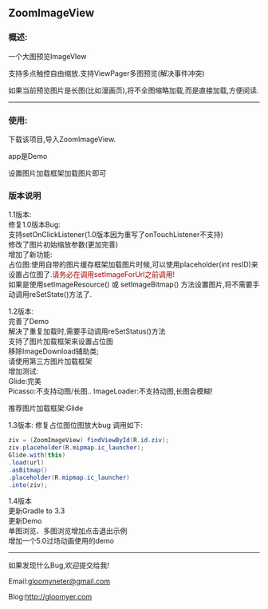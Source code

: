 ## ZoomImageView  ##

###  概述:  ###

一个大图预览ImageVIew

支持多点触控自由缩放.支持ViewPager多图预览(解决事件冲突)

如果当前预览图片是长图(比如漫画页),将不全图缩略加载,而是直接加载,方便阅读.

---

###  使用:  ###

下载该项目,导入ZoomImageView.

app是Demo

设置图片加载框架加载图片即可

###  版本说明  ###

1.1版本:  
修复1.0版本Bug:  
支持setOnClickListener(1.0版本因为重写了onTouchListener不支持)  
修改了图片初始缩放参数(更加完善)  
增加了新功能:  
占位图:使用自带的图片缓存框架加载图片时候,可以使用placeholder(int resID)来设置占位图了.<font color='#aa0000'>请务必在调用setImageForUrl之前调用!</font>  
如果是使用setImageResource() 或 setImageBitmap() 方法设置图片,将不需要手动调用reSetState()方法了.  
  
1.2版本:  
完善了Demo  
解决了重复加载时,需要手动调用reSetStatus()方法  
支持了图片加载框架来设置占位图  
移除ImageDownload辅助类;  
请使用第三方图片加载框架  
增加测试:  
Glide:完美  
Picasso:不支持动图/长图..
ImageLoader:不支持动图,长图会模糊!  
  
推荐图片加载框架:Glide  
  
1.3版本:
修复占位图位图放大bug
调用如下:
```java
ziv = (ZoomImageView) findViewById(R.id.ziv);
ziv.placeholder(R.mipmap.ic_launcher);
Glide.with(this)
.load(url)
.asBitmap()
.placeholder(R.mipmap.ic_launcher)
.into(ziv);
```

1.4版本  
更新Gradle to 3.3  
更新Demo  
单图浏览、多图浏览增加点击退出示例  
增加一个5.0过场动画使用的demo  

---
如果发现什么Bug,欢迎提交给我!

Email:gloomyneter@gmail.com

Blog:http://gloomyer.com
